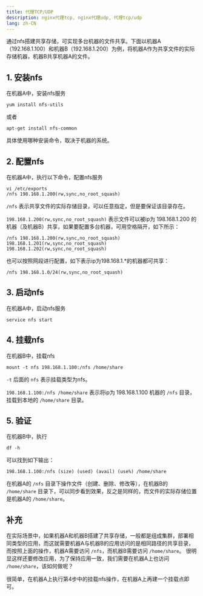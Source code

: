 ```yaml
---
title: 代理TCP/UDP
description: nginx代理tcp, nginx代理udp, 代理tcp/udp
lang: zh-CN
---
```


通过nfs搭建共享存储，可实现多台机器的文件共享。下面以机器A（192.168.1.100）和机器B（192.168.1.200）为例，将机器A作为共享文件的实际存储机器，机器B共享机器A的文件。



## 1. 安装nfs

在机器A中，安装nfs服务

```
yum install nfs-utils
```

或者 
```
apt-get install nfs-common
```

具体使用哪种安装命令，取决于机器的系统。



## 2. 配置nfs

在机器A中，执行以下命令，配置nfs服务

```
vi /etc/exports
/nfs 198.168.1.200(rw,sync,no_root_squash)
```

`/nfs` 表示共享文件的实际存储目录，可以任意指定，但是要保证该目录存在。

`198.168.1.200(rw,sync,no_root_squash)` 表示文件可以被ip为 198.168.1.200 的机器（及机器B）共享，如果要配置多台机器，可用空格隔开，如下所示：
```
/nfs 198.168.1.200(rw,sync,no_root_squash) 198.168.1.201(rw,sync,no_root_squash) 198.168.1.202(rw,sync,no_root_squash)
```

也可以按照网段进行配置，如下表示ip为198.168.1.*的机器都可共享：
```
/nfs 198.168.1.0/24(rw,sync,no_root_squash)
```



## 3. 启动nfs

在机器A中，启动nfs服务
```
service nfs start
```



## 4. 挂载nfs

在机器B中，挂载nfs
```
mount -t nfs 198.168.1.100:/nfs /home/share
```
`-t` 后面的 `nfs` 表示挂载类型为nfs。

`198.168.1.100:/nfs /home/share` 表示将ip为 198.168.1.100 机器的 `/nfs` 目录，挂载到本地的 `/home/share` 目录。



## 5. 验证
在机器B中，执行
```
df -h
```

可以找到如下输出：
```
198.168.1.100:/nfs (size) (used) (avail) (use%) /home/share
```

在机器A的 `/nfs` 目录下操作文件（创建、删除、修改等），在机器B的 `/home/share` 目录下，可以同步看到效果，反之是同样的，而文件的实际存储位置是机器A的 `/home/share`。

## 补充
在实际场景中，如果机器A和机器B搭建了共享存储，一般都是组成集群，部署相同类型的应用，而这就需要机器A与机器B的应用访问的是相同路径的共享目录，而按照上面的操作，机器A需要访问 `/nfs`，而机器B需要访问 `/home/share`。 很明显这样还要修改应用，为了保持应用一致，我们需要在机器A上也访问 `/home/share`，该如何做呢？

很简单，在机器A上执行第4步中的挂载nfs操作，在机器A上再建一个挂载点即可。
